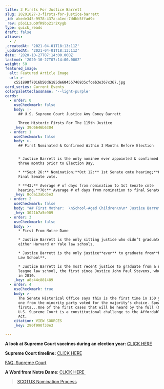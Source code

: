 ```yaml
---
title: 3 Firsts For Justice Barrett
slug: 20201027-3-firsts-for-justice-barrett
_id: abede345-9978-437a-a1ec-7ddbb5ffad9c
_rev: p5oiLzuoOfR9bp21r2Xygb
type: quick_reads
draft: false
aliases:
  - /
_createdAt: '2021-04-01T18:13:11Z'
_updatedAt: '2021-04-01T18:13:11Z'
date: '2020-10-27T07:14:00.000Z'
lastmod: '2020-10-27T07:14:00.000Z'
weight: 50
featured_image:
  alt: Featured Article Image
  url: >-
    c551898f7016b50d6185de60455746935cfceb3e367x367.jpg
card_series: Current Events
colorpaletteclassname: '--light-purple'
cards:
  - order: 0
    useCheckmark: false
    body: |-
      ## U.S. Supreme Court Justice Amy Coney Barrett

      Three Historic Firsts For The 115th Justice
    _key: 39d6646b6304
  - order: 1
    useCheckmark: false
    body: >-
      ## First Nominated & Confirmed Within 3 Months Before Election


      * Justice Barrett is the only nominee ever appointed & confirmed within
      three months prior to Election Day.

      * **Sept 26:** Nomination;**Oct 12:** 1st Senate cmte hearing;**Oct 26:**
      Final Senate vote.

      * **43:** Average # of days from nomination to 1st Senate cmte
      hearing.**70:** Average # of days from nomination to final Senate vote.
    _key: 0cda13abd5e3
  - order: 2
    useCheckmark: false
    body: "## First Mother:  \nSchool-Aged Children\n\n* Justice Barrett is the only mother of school-aged kids to serve on the Court.\n* Justice Barrett is the**fifth woman**\_and\_**third mother** to join the Court. Justices Sandra Day O’Connor and Ruth Bader Ginsburg had older children when sworn in.\n* Justice Barrett is a mother of seven –**six of whom are under age 18.\_**Her eldest is a college student."
    _key: 3021b7a5e909
  - order: 3
    useCheckmark: false
    body: >-
      * First From Notre Dame

      * Justice Barrett is the only sitting justice who didn’t graduate from
      either Harvard or Yale law schools.

      * Justice Barrett is the only justice**ever** to graduate from**Notre Dame
      Law School**.

      * Justice Barrett is the most recent justice to graduate from a non-Ivy
      league law school, the first since Justice John Paul Stevens, who retired
      in 2010.
    _key: a8c44c881489
  - order: 4
    useCheckmark: true
    body: >-
      The Senate Historical Office says this is the first time in 150 years no
      one from the minority party voted for the majority's choice. Speaking of
      firsts...One of the first cases that will be heard by the full (9-justice)
      U.S. Supreme Court is a constitutional challenge to the Affordable Care
      Act.
    citation: VIEW SOURCES
    _key: 290f990f30e3

---
```

**A look at Supreme Court vaccines during an election year:** [CLICK HERE](https://www.nytimes.com/interactive/2020/09/19/us/politics/supreme-court-vacancies-election-year.html)

**Supreme Court timeline:** [CLICK HERE](https://supremecourthistory.org/timeline_clarke.html)

[FAQ: Supreme Court](https://www.supremecourt.gov/about/faq_justices.aspx)

**A Word from Notre Dame**: [CLICK HERE ](https://news.nd.edu/news/notre-dame-law-school-professor-barrett-nominated-to-us-supreme-court/)

> [SCOTUS Nomination Process](https://www.smarthernews.com/scotus-nomination-process/)